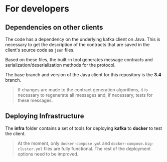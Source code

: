 ﻿# For developers

## Dependencies on other clients 

The code has a dependency on the underlying kafka client on Java.
This is necessary to get the description of the contracts that are saved in the client's source code as `json` files.

Based on these files, the built-in tool generates message contracts and serialization/deserialization methods for the protocol.

The base branch and version of the Java client for this repository is the **3.4** branch.

> If changes are made to the contract generation algorithms, it is necessary to regenerate all messages and, if necessary, tests for these messages.

## Deploying Infrastructure

The **infra** folder contains a set of tools for deploying **kafka** to **docker** to test the client.

> At the moment, only `docker-compose.yml` and `docker-compose.big-cluster.yml` files are fully functional. The rest of the deployment options need to be improved.

